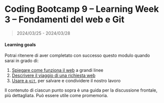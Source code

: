 # Coding Bootcamp 9 – Learning Week 3 – Fondamenti del web e Git

> 2024/03/25 - 2024/03/28

#### Learning goals

Potrai ritenere di aver completato con successo questo modulo quando sarai in grado di:

1. [Spiegare come funziona il web](./breve-introduzione-al-web.md) a grandi linee
1. [Descrivere il viaggio di una richiesta web](./il-viaggio-di-una-richiesta-web.md)
1. [Usare a `git`](./usare-git.md), per salvare e condividere il nostro lavoro

Il contenuto di ciascun punto sopra è una guida per la discussione frontale, più dettagliata. Può essere utile come promemoria.
